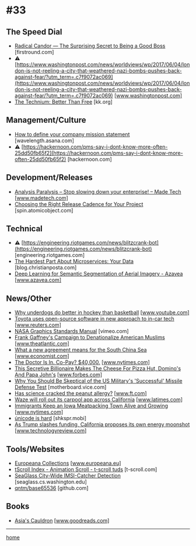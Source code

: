 # #33

## The Speed Dial
* [Radical Candor — The Surprising Secret to Being a Good Boss](http://firstround.com/review/radical-candor-the-surprising-secret-to-being-a-good-boss/) [firstround.com]
* &#9888; [https://www.washingtonpost.com/news/worldviews/wp/2017/06/04/london-is-not-reeling-a-city-that-weathered-nazi-bombs-pushes-back-against-fear/?utm_term=.c7f9072ac069](https://www.washingtonpost.com/news/worldviews/wp/2017/06/04/london-is-not-reeling-a-city-that-weathered-nazi-bombs-pushes-back-against-fear/?utm_term=.c7f9072ac069) [www.washingtonpost.com]
* [The Technium: Better Than Free](http://kk.org/thetechnium/better-than-fre/) [kk.org]

## Management/Culture
* [How to define your company mission statement](https://wavelength.asana.com/how-define-your-company-mission-statement/) [wavelength.asana.com]
* &#9888; [https://hackernoon.com/pms-say-i-dont-know-more-often-25dd50fb65f2](https://hackernoon.com/pms-say-i-dont-know-more-often-25dd50fb65f2) [hackernoon.com]

## Development/Releases
* [Analysis Paralysis &#8211; Stop slowing down your enterprise! – Made Tech](https://www.madetech.com/blog/analysis-paralysis-stop-slowing-down-your-enterprise) [www.madetech.com]
* [Choosing the Right Release Cadence for Your Project](https://spin.atomicobject.com/2017/05/16/release-cadence-planning/) [spin.atomicobject.com]

## Technical
* &#9888; [https://engineering.riotgames.com/news/blitzcrank-bot](https://engineering.riotgames.com/news/blitzcrank-bot) [engineering.riotgames.com]
* [The Hardest Part About Microservices: Your Data](http://blog.christianposta.com/microservices/the-hardest-part-about-microservices-data/) [blog.christianposta.com]
* [Deep Learning for Semantic Segmentation of Aerial Imagery - Azavea](https://www.azavea.com/blog/2017/05/30/deep-learning-on-aerial-imagery/) [www.azavea.com]

## News/Other
* [Why underdogs do better in hockey than basketball](https://www.youtube.com/watch?v=HNlgISa9Giw) [www.youtube.com]
* [Toyota uses open-source software in new approach to in-car tech](https://www.reuters.com/article/us-toyota-tech-idUSKBN18R1CW) [www.reuters.com]
* [NASA Graphics Standards Manual](https://vimeo.com/161045768) [vimeo.com]
* [Frank Gaffney's Campaign to Denationalize American Muslims](https://www.theatlantic.com/politics/archive/2017/03/frank-gaffney-donald-trump-and-the-denationalization-of-american-muslims/519954/) [www.theatlantic.com]
* [What a new agreement means for the South China Sea](http://www.economist.com/blogs/economist-explains/2017/05/economist-explains-25) [www.economist.com]
* [The Doctor Is In. Co-Pay? $40,000.](https://www.nytimes.com/2017/06/03/business/economy/high-end-medical-care.html) [www.nytimes.com]
* [This Secretive Billionaire Makes The Cheese For Pizza Hut, Domino's And Papa John's](https://www.forbes.com/sites/chloesorvino/2017/05/23/james-leprino-exclusive-mozzarella-billionaire-cheese-pizza-hut-dominos-papa-johns/#5ea2a39d4958) [www.forbes.com]
* [Why You Should Be Skeptical of the US Military's 'Successful' Missile Defense Test](https://motherboard.vice.com/en_us/article/why-you-should-be-skeptical-of-the-us-militarys-successful-missile-defense-test) [motherboard.vice.com]
* [Has science cracked the peanut allergy?](https://www.ft.com/content/682bb942-4583-11e7-8d27-59b4dd6296b8) [www.ft.com]
* [Waze will roll out its carpool app across California](http://www.latimes.com/business/technology/la-fi-tn-waze-carpool-california-20170531-story.html) [www.latimes.com]
* [Immigrants Keep an Iowa Meatpacking Town Alive and Growing](https://www.nytimes.com/2017/05/29/business/economy/storm-lake-iowa-immigrant-workers.html?_r=1) [www.nytimes.com]
* [únicode is hard](https://shkspr.mobi/blog/2017/05/unicode-is-hard/) [shkspr.mobi]
* [As Trump slashes funding, California proposes its own energy moonshot](https://www.technologyreview.com/s/607945/amid-trump-cuts-california-proposes-its-own-energy-moonshot/) [www.technologyreview.com]

## Tools/Websites
* [Europeana Collections](http://www.europeana.eu/portal/en) [www.europeana.eu]
* [tScroll Index - Animation Scroll - t-scroll tuds](http://t-scroll.com/index.html) [t-scroll.com]
* [SeaGlass City-Wide IMSI-Catcher Detection](https://seaglass.cs.washington.edu/) [seaglass.cs.washington.edu]
* [qntm/base65536](https://github.com/qntm/base65536) [github.com]

## Books
* [Asia's Cauldron](https://www.goodreads.com/book/show/18770412-asia-s-cauldron) [www.goodreads.com]
___
[home](index.md)
